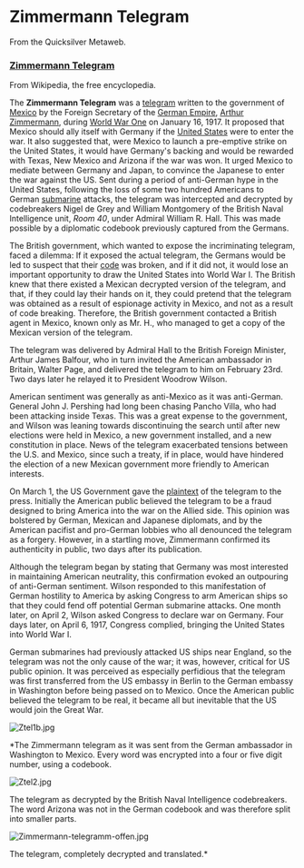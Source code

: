 
# Zimmermann Telegram

From the Quicksilver Metaweb.

### [Zimmermann Telegram](/http-en-wikipedia-org-wiki-zimmermann-telegram)

 
From Wikipedia, the free encyclopedia. 

The **Zimmermann Telegram** was a [telegram](/http-en-wikipedia-org-wiki-telegram) written to the government of [Mexico](/http-en-wikipedia-org-wiki-mexico) by the Foreign Secretary of the [German Empire](/http-en-wikipedia-org-wiki-german-empire), [Arthur Zimmermann](/http-en-wikipedia-org-wiki-arthur-zimmermann), during [World War One](/http-en-wikipedia-org-wiki-world-war-one) on January 16, 1917. It proposed that Mexico should ally itself with Germany if the [United States](/http-en-wikipedia-org-wiki-united-states) were to enter the war. It also suggested that, were Mexico to launch a pre-emptive strike on the United States, it would have Germany's backing and would be rewarded with Texas, New Mexico and Arizona if the war was won. It urged Mexico to mediate between Germany and Japan, to convince the Japanese to enter the war against the US. Sent during a period of anti-German hype in the United States, following the loss of some two hundred Americans to German [submarine](/http-en-wikipedia-org-wiki-submarine) attacks, the telegram was intercepted and decrypted by codebreakers Nigel de Grey and William Montgomery of the British Naval Intelligence unit, *Room 40*, under Admiral William R. Hall. This was made possible by a diplomatic codebook previously captured from the Germans. 

The British government, which wanted to expose the incriminating telegram, faced a dilemma: If it exposed the actual telegram, the Germans would be led to suspect that their [code](/http-en-wikipedia-org-wiki-code) was broken, and if it did not, it would lose an important opportunity to draw the United States into World War I. The British knew that there existed a Mexican decrypted version of the telegram, and that, if they could lay their hands on it, they could pretend that the telegram was obtained as a result of espionage activity in Mexico, and not as a result of code breaking. Therefore, the British government contacted a British agent in Mexico, known only as Mr. H., who managed to get a copy of the Mexican version of the telegram. 

The telegram was delivered by Admiral Hall to the British Foreign Minister, Arthur James Balfour, who in turn invited the American ambassador in Britain, Walter Page, and delivered the telegram to him on February 23rd. Two days later he relayed it to President Woodrow Wilson. 

American sentiment was generally as anti-Mexico as it was anti-German. General John J. Pershing had long been chasing Pancho Villa, who had been attacking inside Texas. This was a great expense to the government, and Wilson was leaning towards discontinuing the search until after new elections were held in Mexico, a new government installed, and a new constitution in place. News of the telegram exacerbated tensions between the U.S. and Mexico, since such a treaty, if in place, would have hindered the election of a new Mexican government more friendly to American interests. 

On March 1, the US Government gave the [plaintext](/http-en-wikipedia-org-wiki-plaintext) of the telegram to the press. Initially the American public believed the telegram to be a fraud designed to bring America into the war on the Allied side. This opinion was bolstered by German, Mexican and Japanese diplomats, and by the American pacifist and pro-German lobbies who all denounced the telegram as a forgery. However, in a startling move, Zimmermann confirmed its authenticity in public, two days after its publication. 

Although the telegram began by stating that Germany was most interested in maintaining American neutrality, this confirmation evoked an outpouring of anti-German sentiment. Wilson responded to this manifestation of German hostility to America by asking Congress to arm American ships so that they could fend off potential German submarine attacks. One month later, on April 2, Wilson asked Congress to declare war on Germany. Four days later, on April 6, 1917, Congress complied, bringing the United States into World War I. 

German submarines had previously attacked US ships near England, so the telegram was not the only cause of the war; it was, however, critical for US public opinion. It was perceived as especially perfidious that the telegram was first transferred from the US embassy in Berlin to the German embassy in Washington before being passed on to Mexico. Once the American public believed the telegram to be real, it became all but inevitable that the US would join the Great War. 

![Ztel1b.jpg](/https://web.archive.org/web/20060725221938im_/http://en.wikipedia.org/upload/c/ce/Ztel1b.jpg)  

*The Zimmermann telegram as it was sent from the German ambassador in Washington to Mexico. Every word was encrypted into a four or five digit number, using a codebook.  

![Ztel2.jpg](/https://web.archive.org/web/20060725221938im_/http://en.wikipedia.org/upload/1/14/Ztel2.jpg)  

The telegram as decrypted by the British Naval Intelligence codebreakers. The word Arizona was not in the German codebook and was therefore split into smaller parts.  

![Zimmermann-telegramm-offen.jpg](/https://web.archive.org/web/20060725221938im_/http://en.wikipedia.org/upload/7/7e/Zimmermann-telegramm-offen.jpg)  

The telegram, completely decrypted and translated.*
